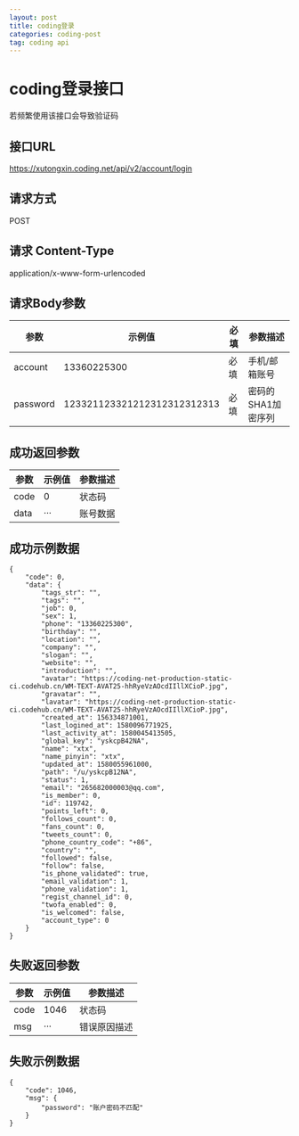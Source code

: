 ```yaml
---
layout: post
title: coding登录
categories: coding-post
tag: coding api
---
```


# coding登录接口
若频繁使用该接口会导致验证码

## 接口URL
https://xutongxin.coding.net/api/v2/account/login
## 请求方式
POST
## 请求 Content-Type
application/x-www-form-urlencoded

## 请求Body参数

参数|示例值|必填|参数描述
---|---|--|---
account|13360225300|必填|手机/邮箱账号
password|123321123321212312312312313|必填|密码的SHA1加密序列

## 成功返回参数

参数|示例值|参数描述
-|-|-
code|0|状态码
data|···|账号数据

## 成功示例数据
```
{
	"code": 0,
	"data": {
		"tags_str": "",
		"tags": "",
		"job": 0,
		"sex": 1,
		"phone": "13360225300",
		"birthday": "",
		"location": "",
		"company": "",
		"slogan": "",
		"website": "",
		"introduction": "",
		"avatar": "https://coding-net-production-static-ci.codehub.cn/WM-TEXT-AVAT25-hhRyeVzAOcdIIllXCioP.jpg",
		"gravatar": "",
		"lavatar": "https://coding-net-production-static-ci.codehub.cn/WM-TEXT-AVAT25-hhRyeVzAOcdIIllXCioP.jpg",
		"created_at": 156334871001,
		"last_logined_at": 1580096771925,
		"last_activity_at": 1580045413505,
		"global_key": "yskcpB42NA",
		"name": "xtx",
		"name_pinyin": "xtx",
		"updated_at": 1580055961000,
		"path": "/u/yskcpB12NA",
		"status": 1,
		"email": "265682000003@qq.com",
		"is_member": 0,
		"id": 119742,
		"points_left": 0,
		"follows_count": 0,
		"fans_count": 0,
		"tweets_count": 0,
		"phone_country_code": "+86",
		"country": "",
		"followed": false,
		"follow": false,
		"is_phone_validated": true,
		"email_validation": 1,
		"phone_validation": 1,
		"regist_channel_id": 0,
		"twofa_enabled": 0,
		"is_welcomed": false,
		"account_type": 0
	}
}
```

## 失败返回参数
参数|示例值|参数描述
-|-|-
code|1046|状态码
msg|···|错误原因描述

## 失败示例数据
```
{
	"code": 1046,
	"msg": {
		"password": "账户密码不匹配"
	}
}
```
